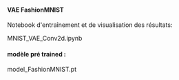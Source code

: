 #### VAE FashionMNIST

Notebook d'entraînement et de visualisation des résultats: 

MNIST_VAE_Conv2d.ipynb

#### modèle pré trained :
model_FashionMNIST.pt

